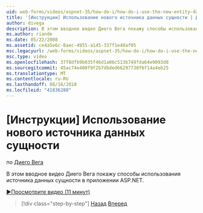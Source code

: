 ```yaml
---
uid: web-forms/videos/aspnet-35/how-do-i/how-do-i-use-the-new-entity-data-source
title: '[Инструкции] Использование нового источника данных сущности | Документация Майкрософт'
author: divega
description: В этом вводное видео Диего Вега покажу способы использования источника данных сущности в приложении ASP.NET.
ms.author: riande
ms.date: 05/22/2008
ms.assetid: ce4a5e6c-8aec-4955-a145-337f1e48af05
msc.legacyurl: /web-forms/videos/aspnet-35/how-do-i/how-do-i-use-the-new-entity-data-source
msc.type: video
ms.openlocfilehash: 37f8dfb9b035f46d1a06c513b749fda64e9093d8
ms.sourcegitcommit: 45ac74e400f9f2b7dbded66297730f6f14a4eb25
ms.translationtype: MT
ms.contentlocale: ru-RU
ms.lasthandoff: 08/16/2018
ms.locfileid: "41836280"
---
```

<a name="how-do-i-use-the-new-entity-data-source"></a>[Инструкции] Использование нового источника данных сущности
====================
по [Диего Вега](https://github.com/divega)

В этом вводное видео Диего Вега покажу способы использования источника данных сущности в приложении ASP.NET.

[&#9654;Просмотрите видео (11 минут)](https://channel9.msdn.com/Blogs/ASP-NET-Site-Videos/how-do-i-use-the-new-entity-data-source)

> [!div class="step-by-step"]
> [Назад](how-do-i-get-started-with-the-entity-framework.md)
> [Вперед](how-do-i-serialize-a-graph-with-the-entity-framework.md)
